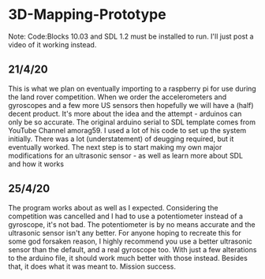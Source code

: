 # 3D-Mapping-Prototype

Note: Code:Blocks 10.03 and SDL 1.2 must be installed to run. I'll just post a video of it working instead.

## 21/4/20
This is what we plan on eventually importing to a raspberry pi for use during the land rover competition.
When we order the accelerometers and gyroscopes and a few more US sensors then hopefully we will have a (half) decent product. 
It's more about the idea and the attempt - arduinos can only be so accurate.
The original arduino serial to SDL template comes from YouTube Channel amorag59. I used a lot of his code to set up the system initially.
There was a lot (understatement) of deugging required, but it eventually worked. The next step is to start making my own major
modifications for an ultrasonic sensor - as well as learn more about SDL and how it works

## 25/4/20
The program works about as well as I expected. Considering the competition was cancelled and I had to use a potentiometer instead of a 
gyroscope, it's not bad. The potentiometer is by no means accurate and the ultrasonic sensor isn't any better. For anyone hoping to
recreate this for some god forsaken reason, I highly recommend you use a better ultrasonic sensor than the default, and a real gyroscope
too. With just a few alterations to the arduino file, it should work much better with those instead. Besides that, it does what it was
meant to. Mission success.
